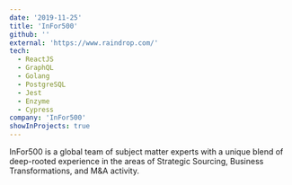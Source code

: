 ```yaml
---
date: '2019-11-25'
title: 'InFor500'
github: ''
external: 'https://www.raindrop.com/'
tech:
  - ReactJS
  - GraphQL
  - Golang
  - PostgreSQL
  - Jest
  - Enzyme
  - Cypress
company: 'InFor500'
showInProjects: true
---
```


InFor500 is a global team of subject matter experts with a unique blend of deep-rooted experience in the areas of Strategic Sourcing, Business Transformations, and M&A activity.
